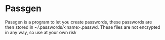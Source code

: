 # Passgen
Passgen is a program to let you create passwords, these passwords are then stored in ~/.passwords/&lt;name>.passwd. These files are not encrypted in any way, so use at your own risk
